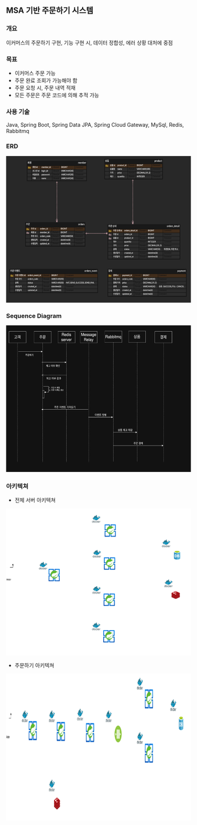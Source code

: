 ## MSA 기반 주문하기 시스템

### 개요
이커머스의 주문하기 구현, 기능 구현 시, 데이터 정합성, 에러 상황 대처에 중점

### 목표
- 이커머스 주문 가능
- 주문 완료 조회가 가능해야 함
- 주문 요청 시, 주문 내역 적재
- 모든 주문은 주문 코드에 의해 추적 가능

### 사용 기술
Java, Spring Boot, Spring Data JPA, Spring Cloud Gateway, MySql, Redis, Rabbitmq

### ERD
<img src="./images/ecommerce_erd.png" width="650" height="400">

### Sequence Diagram
<img src="./images/sequence_diagram.png" width="650" height="400">

### 아키텍쳐
- 전체 서버 아키텍쳐
<img src="./images/이커머스_상품주문하기-전체 서버 아키텍쳐.png" width="650" height="400">

- 주문하기 아키텍쳐
<img src="./images/이커머스_상품주문하기-주문 서버 아키텍쳐.png" width="650" height="400">


